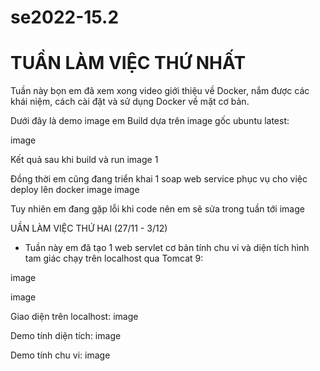# se2022-15.2




# TUẦN LÀM VIỆC THỨ NHẤT 

Tuần này bọn em đã xem xong video giới thiệu về Docker, nắm được các khái niệm, cách cài đặt và sử dụng Docker về mặt cơ bản.

Dưới đây là demo image em Build dựa trên image gốc ubuntu latest:

image

Kết quả sau khi build và run image
1

Đồng thời em cũng đang triển khai 1 soap web service phục vụ cho việc deploy lên docker
image
image

Tuy nhiên em đang gặp lỗi khi code nên em sẽ sửa trong tuần tới
image

UẦN LÀM VIỆC THỨ HAI (27/11 - 3/12)
- Tuần này em đã tạo 1 web servlet cơ bản tính chu vi và diện tích hình tam giác chạy trên localhost qua Tomcat 9:

image

image

Giao diện trên localhost:
image

Demo tính diện tích:
image

Demo tính chu vi:
image
